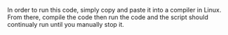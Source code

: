 In order to run this code, simply copy and paste it into a compiler in Linux. From there, compile the code then run the code and the script should continualy run until you manually stop it.
